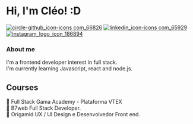 
# Hi, I'm Cléo! :D

<a href="https://github.com/cleosilva" target="_blank">![circle-github_icon-icons com_66826](https://user-images.githubusercontent.com/82469705/126402377-385434fa-7865-471b-9803-deead7ce5627.png)</a>
<a href="https://www.linkedin.com/in/cleo-silva/">![linkedin_icon-icons com_65929](https://user-images.githubusercontent.com/82469705/126404092-3d71051b-4898-48c7-9e7e-2df3bc66f2a3.png)
</a>
<a href="https://www.instagram.com/cleo.s.faria/">![instagram_logo_icon_186894](https://user-images.githubusercontent.com/82469705/126404353-a56c8c1d-02e3-4d10-82aa-9ed36c5a48fd.png)
</a>

### About me
I'm a frontend developer interest in full stack.</br>
I'm currently learning Javascript, react and node.js.

## Courses
📖 Full Stack Gama Academy - Plataforma VTEX</br>
📖 B7web Full Stack Developer.</br>
📖 Origamid UX / UI Design e Desenvolvedor Front end.





